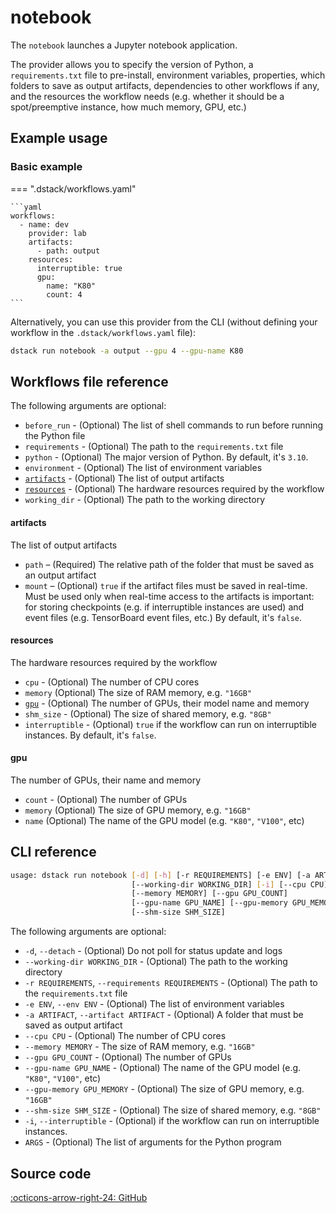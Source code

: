 # notebook

The `notebook` launches a Jupyter notebook application.

The provider allows you to specify the version of Python, a `requirements.txt` file to pre-install,
environment variables, properties, which folders to save as output artifacts, dependencies to
other workflows if any, and the resources the workflow needs 
(e.g. whether it should be a spot/preemptive instance, how much memory, GPU, etc.) 

## Example usage 

### Basic example

=== ".dstack/workflows.yaml"

    ```yaml
    workflows:
      - name: dev
        provider: lab
        artifacts: 
          - path: output
        resources:
          interruptible: true
          gpu:
            name: "K80"
            count: 4
    ```

Alternatively, you can use this provider from the CLI (without defining your workflow
in the `.dstack/workflows.yaml` file):

```bash
dstack run notebook -a output --gpu 4 --gpu-name K80 
```

[//]: # (TODO: Environment variables)

[//]: # (TODO: Resources)

## Workflows file reference

The following arguments are optional:

- `before_run` - (Optional) The list of shell commands to run before running the Python file
- `requirements` - (Optional) The path to the `requirements.txt` file
- `python` - (Optional) The major version of Python. By default, it's `3.10`.
- `environment` - (Optional) The list of environment variables 
- [`artifacts`](#artifacts) - (Optional) The list of output artifacts
- [`resources`](#resources) - (Optional) The hardware resources required by the workflow
- `working_dir` - (Optional) The path to the working directory

#### artifacts

The list of output artifacts

- `path` – (Required) The relative path of the folder that must be saved as an output artifact
- `mount` – (Optional) `true` if the artifact files must be saved in real-time.
    Must be used only when real-time access to the artifacts is important: 
    for storing checkpoints (e.g. if interruptible instances are used) and event files
    (e.g. TensorBoard event files, etc.)
    By default, it's `false`.

#### resources

The hardware resources required by the workflow

- `cpu` - (Optional) The number of CPU cores
- `memory` (Optional) The size of RAM memory, e.g. `"16GB"`
- [`gpu`](#gpu) - (Optional) The number of GPUs, their model name and memory
- `shm_size` - (Optional) The size of shared memory, e.g. `"8GB"`
- `interruptible` - (Optional) `true` if the workflow can run on interruptible instances.
    By default, it's `false`.

#### gpu

The number of GPUs, their name and memory

- `count` - (Optional) The number of GPUs
- `memory` (Optional) The size of GPU memory, e.g. `"16GB"`
- `name` (Optional) The name of the GPU model (e.g. `"K80"`, `"V100"`, etc)

## CLI reference

```bash
usage: dstack run notebook [-d] [-h] [-r REQUIREMENTS] [-e ENV] [-a ARTIFACT]
                           [--working-dir WORKING_DIR] [-i] [--cpu CPU]
                           [--memory MEMORY] [--gpu GPU_COUNT]
                           [--gpu-name GPU_NAME] [--gpu-memory GPU_MEMORY]
                           [--shm-size SHM_SIZE]
```

The following arguments are optional:

- `-d`, `--detach` - (Optional) Do not poll for status update and logs
- `--working-dir WORKING_DIR` - (Optional) The path to the working directory
- `-r REQUIREMENTS`, `--requirements REQUIREMENTS` - (Optional) The path to the `requirements.txt` file
- `-e ENV`, `--env ENV` - (Optional) The list of environment variables 
- `-a ARTIFACT`, `--artifact ARTIFACT` - (Optional) A folder that must be saved as output artifact
- `--cpu CPU` - (Optional) The number of CPU cores
- `--memory MEMORY` - The size of RAM memory, e.g. `"16GB"`
- `--gpu GPU_COUNT` - (Optional) The number of GPUs
- `--gpu-name GPU_NAME` - (Optional) The name of the GPU model (e.g. `"K80"`, `"V100"`, etc)
- `--gpu-memory GPU_MEMORY` - (Optional) The size of GPU memory, e.g. `"16GB"`
- `--shm-size SHM_SIZE` - (Optional) The size of shared memory, e.g. `"8GB"`
- `-i`, `--interruptible` - (Optional) if the workflow can run on interruptible instances.
- `ARGS` - (Optional) The list of arguments for the Python program

[//]: # (TODO: Add --dep argument)

## Source code

[:octicons-arrow-right-24: GitHub](https://github.com/dstackai/dstack/tree/master/src/dstack/providers/notebook)